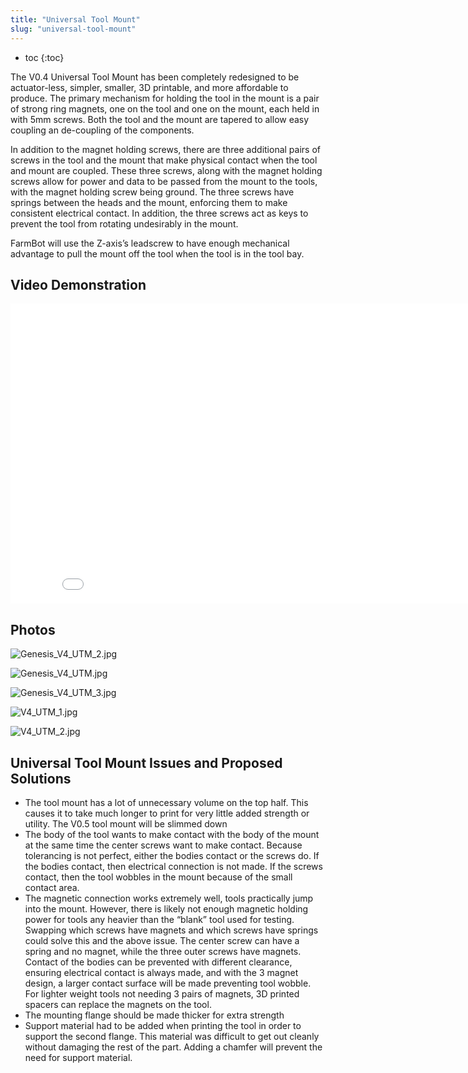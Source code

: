 ```yaml
---
title: "Universal Tool Mount"
slug: "universal-tool-mount"
---
```


* toc
{:toc}

The V0.4 Universal Tool Mount has been completely redesigned to be actuator-less, simpler, smaller, 3D printable, and more affordable to produce. The primary mechanism for holding the tool in the mount is a pair of strong ring magnets, one on the tool and one on the mount, each held in with 5mm screws. Both the tool and the mount are tapered to allow easy coupling an de-coupling of the components.

In addition to the magnet holding screws, there are three additional pairs of screws in the tool and the mount that make physical contact when the tool and mount are coupled. These three screws, along with the magnet holding screws allow for power and data to be passed from the mount to the tools, with the magnet holding screw being ground. The three screws have springs between the heads and the mount, enforcing them to make consistent electrical contact. In addition, the three screws act as keys to prevent the tool from rotating undesirably in the mount.

FarmBot will use the Z-axis’s leadscrew to have enough mechanical advantage to pull the mount off the tool when the tool is in the tool bay.

## Video Demonstration

<iframe class="embedly-embed" src="//cdn.embedly.com/widgets/media.html?src=https%3A%2F%2Fwww.youtube.com%2Fembed%2FL-dJef9fXNM%3Ffeature%3Doembed&url=https%3A%2F%2Fwww.youtube.com%2Fwatch%3Fv%3DL-dJef9fXNM&image=https%3A%2F%2Fi.ytimg.com%2Fvi%2FL-dJef9fXNM%2Fhqdefault.jpg&key=02466f963b9b4bb8845a05b53d3235d7&type=text%2Fhtml&schema=youtube" width="854" height="480" scrolling="no" frameborder="0" allowfullscreen></iframe>

## Photos

![Genesis_V4_UTM_2.jpg](Genesis_V4_UTM_2.jpg)



![Genesis_V4_UTM.jpg](Genesis_V4_UTM.jpg)



![Genesis_V4_UTM_3.jpg](Genesis_V4_UTM_3.jpg)



![V4_UTM_1.jpg](V4_UTM_1.jpg)



![V4_UTM_2.jpg](V4_UTM_2.jpg)

## Universal Tool Mount Issues and Proposed Solutions
  * The tool mount has a lot of unnecessary volume on the top half. This causes it to take much longer to print for very little added strength or utility. The V0.5 tool mount will be slimmed down
  * The body of the tool wants to make contact with the body of the mount at the same time the center screws want to make contact. Because tolerancing is not perfect, either the bodies contact or the screws do. If the bodies contact, then electrical connection is not made. If the screws contact, then the tool wobbles in the mount because of the small contact area.
  * The magnetic connection works extremely well, tools practically jump into the mount. However, there is likely not enough magnetic holding power for tools any heavier than the “blank” tool used for testing. Swapping which screws have magnets and which screws have springs could solve this and the above issue. The center screw can have a spring and no magnet, while the three outer screws have magnets. Contact of the bodies can be prevented with different clearance, ensuring electrical contact is always made, and with the 3 magnet design, a larger contact surface will be made preventing tool wobble. For lighter weight tools not needing 3 pairs of magnets, 3D printed spacers can replace the magnets on the tool.
  * The mounting flange should be made thicker for extra strength
  * Support material had to be added when printing the tool in order to support the second flange. This material was difficult to get out cleanly without damaging the rest of the part. Adding a chamfer will prevent the need for support material.

